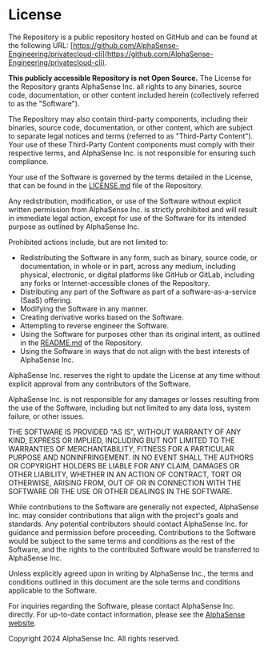 # License

The Repository is a public repository hosted on GitHub and can be found at the following URL:
[https://github.com/AlphaSense-Engineering/privatecloud-cli](https://github.com/AlphaSense-Engineering/privatecloud-cli).

**This publicly accessible Repository is not Open Source.** The License for the Repository grants AlphaSense Inc. all rights to any binaries, source code,
documentation, or other content included herein (collectively referred to as the "Software").

The Repository may also contain third-party components, including their binaries, source code, documentation, or other content, which are subject to separate
legal notices and terms (referred to as "Third-Party Content"). Your use of these Third-Party Content components must comply with their respective terms, and
AlphaSense Inc. is not responsible for ensuring such compliance.

Your use of the Software is governed by the terms detailed in the License, that can be found in the
[LICENSE.md](https://github.com/AlphaSense-Engineering/privatecloud-cli/blob/main/LICENSE.md) file of the Repository.

Any redistribution, modification, or use of the Software without explicit written permission from AlphaSense Inc. is strictly prohibited and will result in
immediate legal action, except for use of the Software for its intended purpose as outlined by AlphaSense Inc.

Prohibited actions include, but are not limited to:

- Redistributing the Software in any form, such as binary, source code, or documentation, in whole or in part, across any medium, including physical,
  electronic, or digital platforms like GitHub or GitLab, including any forks or Internet-accessible clones of the Repository.
- Distributing any part of the Software as part of a software-as-a-service (SaaS) offering.
- Modifying the Software in any manner.
- Creating derivative works based on the Software.
- Attempting to reverse engineer the Software.
- Using the Software for purposes other than its original intent, as outlined in the
  [README.md](https://github.com/AlphaSense-Engineering/privatecloud-cli/blob/main/README.md) of the Repository.
- Using the Software in ways that do not align with the best interests of AlphaSense Inc.

AlphaSense Inc. reserves the right to update the License at any time without explicit approval from any contributors of the Software.

AlphaSense Inc. is not responsible for any damages or losses resulting from the use of the Software, including but not limited to any data loss, system
failure, or other issues.

THE SOFTWARE IS PROVIDED "AS IS", WITHOUT WARRANTY OF ANY KIND, EXPRESS OR IMPLIED, INCLUDING BUT NOT LIMITED TO THE WARRANTIES OF MERCHANTABILITY, FITNESS FOR
A PARTICULAR PURPOSE AND NONINFRINGEMENT. IN NO EVENT SHALL THE AUTHORS OR COPYRIGHT HOLDERS BE LIABLE FOR ANY CLAIM, DAMAGES OR OTHER LIABILITY, WHETHER IN AN
ACTION OF CONTRACT, TORT OR OTHERWISE, ARISING FROM, OUT OF OR IN CONNECTION WITH THE SOFTWARE OR THE USE OR OTHER DEALINGS IN THE SOFTWARE.

While contributions to the Software are generally not expected, AlphaSense Inc. may consider contributions that align with the project's goals and
standards. Any potential contributors should contact AlphaSense Inc. for guidance and permission before proceeding. Contributions to the Software would
be subject to the same terms and conditions as the rest of the Software, and the rights to the contributed Software would be transferred to AlphaSense Inc.

Unless explicitly agreed upon in writing by AlphaSense Inc., the terms and conditions outlined in this document are the sole terms and conditions applicable
to the Software.

For inquiries regarding the Software, please contact AlphaSense Inc. directly. For up-to-date contact information, please see the
[AlphaSense website](https://www.alpha-sense.com/contact/).

Copyright 2024 AlphaSense Inc. All rights reserved.
